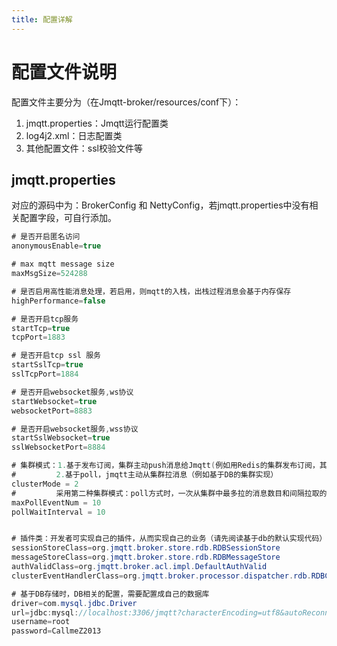 ```yaml
---
title: 配置详解
---
```


# 配置文件说明

配置文件主要分为（在Jmqtt-broker/resources/conf下）：
1. jmqtt.properties：Jmqtt运行配置类
2. log4j2.xml：日志配置类
3. 其他配置文件：ssl校验文件等
## jmqtt.properties
对应的源码中为：BrokerConfig 和 NettyConfig，若jmqtt.properties中没有相关配置字段，可自行添加。
```java
# 是否开启匿名访问
anonymousEnable=true

# max mqtt message size
maxMsgSize=524288

# 是否启用高性能消息处理，若启用，则mqtt的入栈，出栈过程消息会基于内存保存
highPerformance=false

# 是否开启tcp服务
startTcp=true
tcpPort=1883

# 是否开启tcp ssl 服务
startSslTcp=true
sslTcpPort=1884

# 是否开启websocket服务,ws协议
startWebsocket=true
websocketPort=8883

# 是否开启websocket服务,wss协议
startSslWebsocket=true
sslWebsocketPort=8884

# 集群模式：1.基于发布订阅，集群主动push消息给Jmqtt(例如用Redis的集群发布订阅，其他mq桥接发布订阅等); 
#         2.基于poll，jmqtt主动从集群拉消息（例如基于DB的集群实现）
clusterMode = 2
#         采用第二种集群模式：poll方式时，一次从集群中最多拉的消息数目和间隔拉取的时间（ms）
maxPollEventNum = 10
pollWaitInterval = 10


# 插件类：开发者可实现自己的插件，从而实现自己的业务（请先阅读基于db的默认实现代码）
sessionStoreClass=org.jmqtt.broker.store.rdb.RDBSessionStore
messageStoreClass=org.jmqtt.broker.store.rdb.RDBMessageStore
authValidClass=org.jmqtt.broker.acl.impl.DefaultAuthValid
clusterEventHandlerClass=org.jmqtt.broker.processor.dispatcher.rdb.RDBClusterEventHandler

# 基于DB存储时，DB相关的配置，需要配置成自己的数据库
driver=com.mysql.jdbc.Driver
url=jdbc:mysql://localhost:3306/jmqtt?characterEncoding=utf8&autoReconnect=true&failOverReadOnly=false&maxReconnects=10&useSSL=false
username=root
password=CallmeZ2013
```
